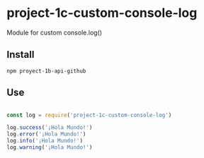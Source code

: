 # project-1c-custom-console-log

Module for custom console.log()

## Install

```
npm proyect-1b-api-github
```

## Use

```js

const log = require('project-1c-custom-console-log')

log.success('¡Hola Mundo!')
log.error('¡Hola Mundo!')
log.info('¡Hola Mundo!')
log.warning('¡Hola Mundo!')

```
